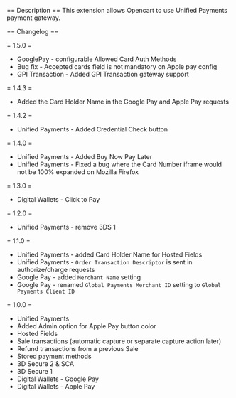 == Description ==
This extension allows Opencart to use Unified Payments payment gateway.

== Changelog ==

= 1.5.0 =
* GooglePay - configurable Allowed Card Auth Methods
* Bug fix - Accepted cards field is not mandatory on Apple pay config
* GPI Transaction - Added GPI Transaction gateway support

= 1.4.3 =
* Added the Card Holder Name in the Google Pay and Apple Pay requests

= 1.4.2 =
* Unified Payments - Added Credential Check button

= 1.4.0 =
* Unified Payments - Added Buy Now Pay Later
* Unified Payments - Fixed a bug where the Card Number iframe would not be 100% expanded on Mozilla Firefox

= 1.3.0 =
* Digital Wallets - Click to Pay

= 1.2.0 =
* Unified Payments - remove 3DS 1

= 1.1.0 =
* Unified Payments - added Card Holder Name for Hosted Fields
* Unified Payments - `Order Transaction Descriptor` is sent in authorize/charge requests
* Google Pay - added `Merchant Name` setting
* Google Pay - renamed `Global Payments Merchant ID` setting to `Global Payments Client ID`

= 1.0.0 =
* Unified Payments
* Added Admin option for Apple Pay button color
* Hosted Fields
* Sale transactions (automatic capture or separate capture action later)
* Refund transactions from a previous Sale
* Stored payment methods
* 3D Secure 2 & SCA
* 3D Secure 1
* Digital Wallets - Google Pay
* Digital Wallets - Apple Pay
